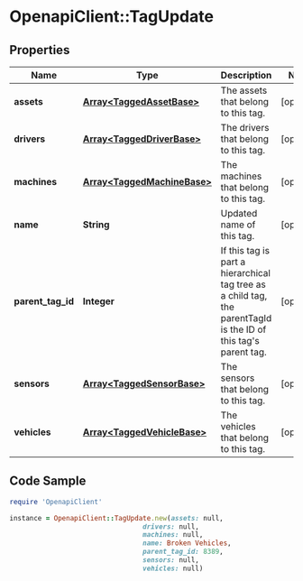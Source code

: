 # OpenapiClient::TagUpdate

## Properties
Name | Type | Description | Notes
------------ | ------------- | ------------- | -------------
**assets** | [**Array&lt;TaggedAssetBase&gt;**](TaggedAssetBase.md) | The assets that belong to this tag. | [optional] 
**drivers** | [**Array&lt;TaggedDriverBase&gt;**](TaggedDriverBase.md) | The drivers that belong to this tag. | [optional] 
**machines** | [**Array&lt;TaggedMachineBase&gt;**](TaggedMachineBase.md) | The machines that belong to this tag. | [optional] 
**name** | **String** | Updated name of this tag. | [optional] 
**parent_tag_id** | **Integer** | If this tag is part a hierarchical tag tree as a child tag, the parentTagId is the ID of this tag&#39;s parent tag. | [optional] 
**sensors** | [**Array&lt;TaggedSensorBase&gt;**](TaggedSensorBase.md) | The sensors that belong to this tag. | [optional] 
**vehicles** | [**Array&lt;TaggedVehicleBase&gt;**](TaggedVehicleBase.md) | The vehicles that belong to this tag. | [optional] 

## Code Sample

```ruby
require 'OpenapiClient'

instance = OpenapiClient::TagUpdate.new(assets: null,
                                 drivers: null,
                                 machines: null,
                                 name: Broken Vehicles,
                                 parent_tag_id: 8389,
                                 sensors: null,
                                 vehicles: null)
```


